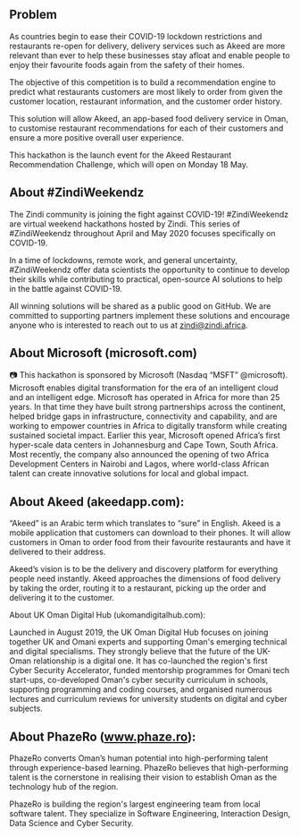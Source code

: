 ## Problem
As countries begin to ease their COVID-19 lockdown restrictions and restaurants re-open for delivery, delivery services such as Akeed are more relevant than ever to help these businesses stay afloat and enable people to enjoy their favourite foods again from the safety of their homes.

The objective of this competition is to build a recommendation engine to predict what restaurants customers are most likely to order from given the customer location, restaurant information, and the customer order history.

This solution will allow Akeed, an app-based food delivery service in Oman, to customise restaurant recommendations for each of their customers and ensure a more positive overall user experience.

This hackathon is the launch event for the Akeed Restaurant Recommendation Challenge, which will open on Monday 18 May.

## About #ZindiWeekendz

The Zindi community is joining the fight against COVID-19! #ZindiWeekendz are virtual weekend hackathons hosted by Zindi. This series of #ZindiWeekendz throughout April and May 2020 focuses specifically on COVID-19.

In a time of lockdowns, remote work, and general uncertainty, #ZindiWeekendz offer data scientists the opportunity to continue to develop their skills while contributing to practical, open-source AI solutions to help in the battle against COVID-19.

All winning solutions will be shared as a public good on GitHub. We are committed to supporting partners implement these solutions and encourage anyone who is interested to reach out to us at zindi@zindi.africa.

## About Microsoft (microsoft.com)

📷
This hackathon is sponsored by Microsoft (Nasdaq “MSFT” @microsoft). Microsoft enables digital transformation for the era of an intelligent cloud and an intelligent edge. Microsoft has operated in Africa for more than 25 years. In that time they have built strong partnerships across the continent, helped bridge gaps in infrastructure, connectivity and capability, and are working to empower countries in Africa to digitally transform while creating sustained societal impact. Earlier this year, Microsoft opened Africa’s first hyper-scale data centers in Johannesburg and Cape Town, South Africa. Most recently, the company also announced the opening of two Africa Development Centers in Nairobi and Lagos, where world-class African talent can create innovative solutions for local and global impact.

## About Akeed (akeedapp.com):


“Akeed” is an Arabic term which translates to “sure” in English. Akeed is a mobile application that customers can download to their phones. It will allow customers in Oman to order food from their favourite restaurants and have it delivered to their address.

Akeed’s vision is to be the delivery and discovery platform for everything people need instantly. Akeed approaches the dimensions of food delivery by taking the order, routing it to a restaurant, picking up the order and delivering it to the customer.

About UK Oman Digital Hub (ukomandigitalhub.com):


Launched in August 2019, the UK Oman Digital Hub focuses on joining together UK and Omani experts and supporting Oman's emerging technical and digital specialisms. They strongly believe that the future of the UK-Oman relationship is a digital one. It has co-launched the region's first Cyber Security Accelerator, funded mentorship programmes for Omani tech start-ups, co-developed Oman's cyber security curriculum in schools, supporting programming and coding courses, and organised numerous lectures and curriculum reviews for university students on digital and cyber subjects.

## About PhazeRo (www.phaze.ro):


PhazeRo converts Oman’s human potential into high-performing talent through experience-based learning. PhazeRo believes that high-performing talent is the cornerstone in realising their vision to establish Oman as the technology hub of the region.

PhazeRo is building the region's largest engineering team from local software talent. They specialize in Software Engineering, Interaction Design, Data Science and Cyber Security.
